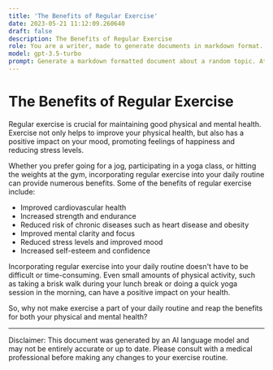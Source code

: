```yaml
---
title: 'The Benefits of Regular Exercise'
date: 2023-05-21 11:12:09.260640
draft: false
description: The Benefits of Regular Exercise
role: You are a writer, made to generate documents in markdown format. It is very important that all of the documents you generate are in valid markdown format.
model: gpt-3.5-turbo
prompt: Generate a markdown formatted document about a random topic. At the bottom, include a disclaimer explaining that the document was generated by you. The first line of the document should be the title. Make sure that the entire document is in proper markdown format, using a mix of various tags to make the document visually appealing.
---
```


# The Benefits of Regular Exercise

Regular exercise is crucial for maintaining good physical and mental health. Exercise not only helps to improve your physical health, but also has a positive impact on your mood, promoting feelings of happiness and reducing stress levels.

Whether you prefer going for a jog, participating in a yoga class, or hitting the weights at the gym, incorporating regular exercise into your daily routine can provide numerous benefits. Some of the benefits of regular exercise include:

- Improved cardiovascular health
- Increased strength and endurance
- Reduced risk of chronic diseases such as heart disease and obesity
- Improved mental clarity and focus
- Reduced stress levels and improved mood
- Increased self-esteem and confidence

Incorporating regular exercise into your daily routine doesn't have to be difficult or time-consuming. Even small amounts of physical activity, such as taking a brisk walk during your lunch break or doing a quick yoga session in the morning, can have a positive impact on your health.

So, why not make exercise a part of your daily routine and reap the benefits for both your physical and mental health?

___
Disclaimer: This document was generated by an AI language model and may not be entirely accurate or up to date. Please consult with a medical professional before making any changes to your exercise routine.